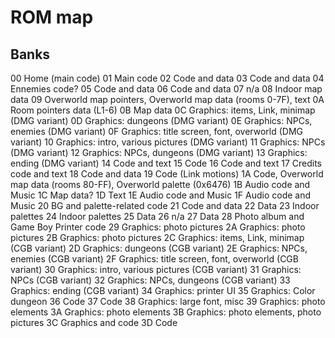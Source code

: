 # ROM map

## Banks

00 Home (main code)
01 Main code
02 Code and data
03 Code and data
04 Ennemies code?
05 Code and data
06 Code and data
07 n/a
08 Indoor map data
09 Overworld map pointers, Overworld map data (rooms 0-7F), text
0A Room pointers data (L1-6)
0B Map data
0C Graphics: items, Link, minimap (DMG variant)
0D Graphics: dungeons (DMG variant)
0E Graphics: NPCs, enemies (DMG variant)
0F Graphics: title screen, font, overworld (DMG variant)
10 Graphics: intro, various pictures (DMG variant)
11 Graphics: NPCs (DMG variant)
12 Graphics: NPCs, dungeons (DMG variant)
13 Graphics: ending (DMG variant)
14 Code and text
15 Code
16 Code and text
17 Credits code and text
18 Code and data
19 Code (Link motions)
1A Code, Overworld map data (rooms 80-FF), Overworld palette (0x6476)
1B Audio code and Music
1C Map data?
1D Text
1E Audio code and Music
1F Audio code and Music
20 BG and palette-related code
21 Code and data
22 Data
23 Indoor palettes
24 Indoor palettes
25 Data
26 n/a
27 Data
28 Photo album and Game Boy Printer code
29 Graphics: photo pictures
2A Graphics: photo pictures
2B Graphics: photo pictures
2C Graphics: items, Link, minimap (CGB variant)
2D Graphics: dungeons (CGB variant)
2E Graphics: NPCs, enemies (CGB variant)
2F Graphics: title screen, font, overworld (CGB variant)
30 Graphics: intro, various pictures (CGB variant)
31 Graphics: NPCs (CGB variant)
32 Graphics: NPCs, dungeons (CGB variant)
33 Graphics: ending (CGB variant)
34 Graphics: printer UI
35 Graphics: Color dungeon
36 Code
37 Code
38 Graphics: large font, misc
39 Graphics: photo elements
3A Graphics: photo elements
3B Graphics: photo elements, photo pictures
3C Graphics and code
3D Code
